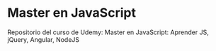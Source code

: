 # Master en JavaScript

Repositorio del curso de Udemy: Master en JavaScript: Aprender JS, jQuery, Angular, NodeJS
